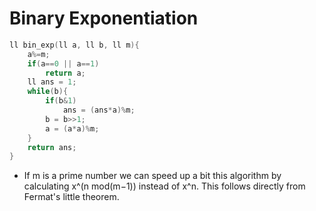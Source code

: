 # Binary Exponentiation

```cpp
ll bin_exp(ll a, ll b, ll m){
    a%=m;
    if(a==0 || a==1)
        return a;
    ll ans = 1;
    while(b){
        if(b&1)
            ans = (ans*a)%m;
        b = b>>1;
        a = (a*a)%m;
    }
    return ans;
}
```

- If m is a prime number we can speed up a bit this algorithm by calculating x^(n mod(m−1)) instead of x^n. This follows directly from Fermat's little theorem.
